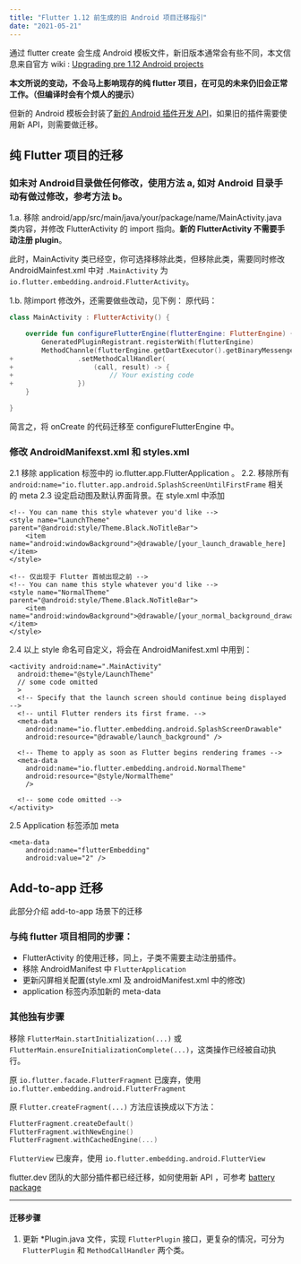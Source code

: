 ```yaml
---
title: "Flutter 1.12 前生成的旧 Android 项目迁移指引"
date: "2021-05-21"
---
```


通过 flutter create 会生成 Android 模板文件，新旧版本通常会有些不同，本文信息来自官方 wiki : [Upgrading pre 1.12 Android projects](https://github.com/flutter/flutter/wiki/Upgrading-pre-1.12-Android-projects)

**本文所说的变动，不会马上影响现存的纯 flutter 项目，在可见的未来仍旧会正常工作。（但编译时会有个烦人的提示）**

但新的 Android 模板会封装了[新的 Android 插件开发 API](https://flutter.dev/docs/development/packages-and-plugins/plugin-api-migration)，如果旧的插件需要使用新 API，则需要做迁移。

## 纯 Flutter 项目的迁移

### 如未对 Android目录做任何修改，使用方法 a, 如对 Android 目录手动有做过修改，参考方法 b。

1.a. 移除 android/app/src/main/java/your/package/name/MainActivity.java 类内容，并修改 FlutterActivity 的 import 指向。**新的 FlutterActivity 不需要手动注册 plugin**。

此时，MainActivity 类已经空，你可选择移除此类，但移除此类，需要同时修改 AndroidMainfest.xml 中对 `.MainActivity` 为 `io.flutter.embedding.android.FlutterActivity`。

1.b. 除import 修改外，还需要做些改动，见下例： 原代码：

```kotlin
class MainActivity : FlutterActivity() {

    override fun configureFlutterEngine(flutterEngine: FlutterEngine) {
        GeneratedPluginRegistrant.registerWith(flutterEngine)
        MethodChannle(flutterEngine.getDartExecutor().getBinaryMessenger(), CHANNEL)
+                .setMethodCallHandler(
+                    (call, result) -> {
+                        // Your existing code
+                })
    }

}
```

简言之，将 onCreate 的代码迁移至 configureFlutterEngine 中。

### 修改 AndroidManifexst.xml 和 styles.xml

2.1 移除 application 标签中的 io.flutter.app.FlutterApplication 。 2.2. 移除所有`android:name="io.flutter.app.android.SplashScreenUntilFirstFrame` 相关的 meta 2.3 设定启动图及默认界面背景。在 style.xml 中添加

```markup
<!-- You can name this style whatever you'd like -->
<style name="LaunchTheme" parent="@android:style/Theme.Black.NoTitleBar">
    <item name="android:windowBackground">@drawable/[your_launch_drawable_here]</item>
</style>

<!-- 仅出现于 Flutter 首帧出现之前 -->
<!-- You can name this style whatever you'd like -->
<style name="NormalTheme" parent="@android:style/Theme.Black.NoTitleBar">
    <item name="android:windowBackground">@drawable/[your_normal_background_drawable]</item>
</style>
```

2.4 以上 style 命名可自定义，将会在 AndroidManifest.xml 中用到：

```markup
<activity android:name=".MainActivity"
  android:theme="@style/LaunchTheme"
  // some code omitted
  >
  <!-- Specify that the launch screen should continue being displayed -->
  <!-- until Flutter renders its first frame. -->
  <meta-data
    android:name="io.flutter.embedding.android.SplashScreenDrawable"
    android:resource="@drawable/launch_background" />

  <!-- Theme to apply as soon as Flutter begins rendering frames -->
  <meta-data
    android:name="io.flutter.embedding.android.NormalTheme"
    android:resource="@style/NormalTheme"
    />

  <!-- some code omitted -->
</activity>

```

2.5 Application 标签添加 meta

```markup
<meta-data
    android:name="flutterEmbedding"
    android:value="2" />
```

## Add-to-app 迁移

此部分介绍 add-to-app 场景下的迁移

### 与纯 flutter 项目相同的步骤：

- FlutterActivity 的使用迁移，同上，子类不需要主动注册插件。
- 移除 AndroidManifest 中 `FlutterApplication`
- 更新闪屏相关配置(style.xml 及 androidManifest.xml 中的修改)
- application 标签内添加新的 meta-data

### 其他独有步骤

移除 `FlutterMain.startInitialization(...)` 或 `FlutterMain.ensureInitializationComplete(...)`，这类操作已经被自动执行。

原 `io.flutter.facade.FlutterFragment` 已废弃，使用 `io.flutter.embedding.android.FlutterFragment`

原 `Flutter.createFragment(...)` 方法应该换成以下方法：

```kotlin
FlutterFragment.createDefault()
FlutterFragment.withNewEngine()
FlutterFragment.withCachedEngine(...)
```

`FlutterView` 已废弃，使用 `io.flutter.embedding.android.FlutterView`

flutter.dev 团队的大部分插件都已经迁移，如何使用新 API ，可参考 [battery package](https://github.com/flutter/plugins/tree/master/packages/battery)

* * *

#### 迁移步骤

1. 更新 \*Plugin.java 文件，实现 `FlutterPlugin` 接口，更复杂的情况，可分为 `FlutterPlugin` 和 `MethodCallHandler` 两个类。
